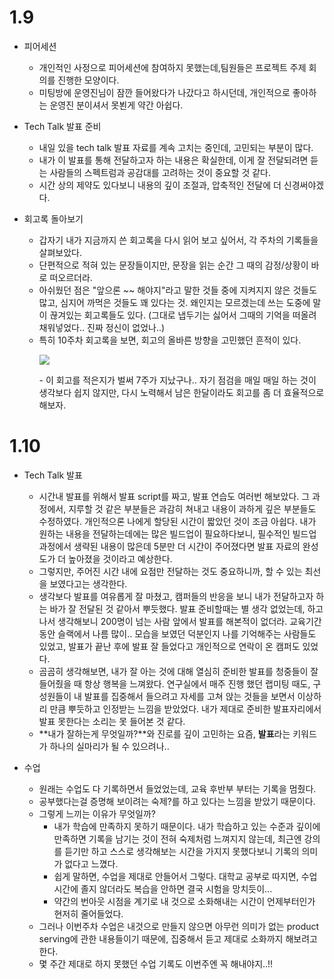 # 1.9

- 피어세션
    - 개인적인 사정으로 피어세션에 참여하지 못했는데,팀원들은 프로젝트 주제 회의를 진행한 모양이다.
    - 미팅방에 운영진님이 잠깐 들어왔다가 나갔다고 하시던데, 개인적으로 좋아하는 운영진 분이셔서 못뵌게 약간 아쉽다.

- Tech Talk 발표 준비
    - 내일 있을 tech talk 발표 자료를 계속 고치는 중인데, 고민되는 부분이 많다.
    - 내가 이 발표를 통해 전달하고자 하는 내용은 확실한데, 이게 잘 전달되려면 듣는 사람들의 스펙트럼과 공감대를 고려하는 것이 중요할 것 같다.
    - 시간 상의 제약도 있다보니 내용의 깊이 조절과, 압축적인 전달에 더 신경써야겠다. 

- 회고록 돌아보기
    - 갑자기 내가 지금까지 쓴 회고록을 다시 읽어 보고 싶어서, 각 주차의 기록들을 살펴보았다.
    - 단편적으로 적혀 있는 문장들이지만, 문장을 읽는 순간 그 때의 감정/상황이 바로 떠오르더라.
    - 아쉬웠던 점은 "앞으론 ~~ 해야지"라고 말한 것들 중에 지켜지지 않은 것들도 많고, 심지어 까먹은 것들도 꽤 있다는 것. 왜인지는 모르겠는데 쓰는 도중에 말이 끊겨있는 회고록들도 있다. (그대로 냅두기는 싫어서 그때의 기억을 떠올려 채워넣었다.. 진짜 정신이 없었나..)
    - 특히 10주차 회고록을 보면, 회고의 올바른 방향을 고민했던 흔적이 있다. 
        </p align="center"><img src="https://user-images.githubusercontent.com/62092317/211586174-fedec91b-0c10-4418-9fe2-e7c3563ae090.png"></p>
        - 이 회고를 적은지가 벌써 7주가 지났구나.. 자기 점검을 매일 매일 하는 것이 생각보다 쉽지 않지만, 다시 노력해서 남은 한달이라도 회고를 좀 더 효율적으로 해보자.


# 1.10 

- Tech Talk 발표 
    - 시간내 발표를 위해서 발표 script를 짜고, 발표 연습도 여러번 해보았다. 그 과정에서, 지루할 것 같은 부분들은 과감히 쳐내고 내용이 과하게 깊은 부분들도 수정하였다. 개인적으론 나에게 할당된 시간이 짧았던 것이 조금 아쉽다. 내가 원하는 내용을 전달하는데에는 많은 빌드업이 필요하다보니, 필수적인 빌드업 과정에서 생략된 내용이 많은데 5분만 더 시간이 주어졌다면 발표 자료의 완성도가 더 높아졌을 것이라고 예상한다.
    - 그렇지만, 주어진 시간 내에 요점만 전달하는 것도 중요하니까, 할 수 있는 최선을 보였다고는 생각한다.
    - 생각보다 발표를 여유롭게 잘 마쳤고, 캠퍼들의 반응을 보니 내가 전달하고자 하는 바가 잘 전달된 것 같아서 뿌듯했다. 발표 준비할때는 별 생각 없었는데, 하고나서 생각해보니 200명이 넘는 사람 앞에서 발표를 해본적이 없더라. 교육기간동안 슬랙에서 나름 많이.. 모습을 보였던 덕분인지 나를 기억해주는 사람들도 있었고, 발표가 끝난 후에 발표 잘 들었다고 개인적으로 연락이 온 캠퍼도 있었다.
    - 곰곰히 생각해보면, 내가 잘 아는 것에 대해 열심히 준비한 발표를 청중들이 잘 들어줬을 때 항상 행복을 느껴왔다. 연구실에서 매주 진행 했던 랩미팅 때도, 구성원들이 내 발표를 집중해서 들으려고 자세를 고쳐 앉는 것들을 보면서 이상하리 만큼 뿌듯하고 인정받는 느낌을 받았었다. 내가 제대로 준비한 발표자리에서 발표 못한다는 소리는 못 들어본 것 같다. 
    - **내가 잘하는게 무엇일까?**와 진로를 깊이 고민하는 요즘, **발표**라는 키워드가 하나의 실마리가 될 수 있으려나..

- 수업 
    - 원래는 수업도 다 기록하면서 들었었는데, 교육 후반부 부터는 기록을 멈췄다.
    - 공부했다는걸 증명해 보이려는 숙제?를 하고 있다는 느낌을 받았기 때문이다.
    - 그렇게 느끼는 이유가 무엇일까?
        - 내가 학습에 만족하지 못하기 때문이다. 내가 학습하고 있는 수준과 깊이에 만족하면 기록을 남기는 것이 전혀 숙제처럼 느껴지지 않는데, 최근엔 강의를 듣기만 하고 스스로 생각해보는 시간을 가지지 못했다보니 기록의 의미가 없다고 느꼈다.
        - 쉽게 말하면, 수업을 제대로 안들어서 그렇다. 대학교 공부로 따지면, 수업 시간에 졸지 않더라도 복습을 안하면 결국 시험을 망치듯이... 
        - 약간의 번아웃 시점을 계기로 내 것으로 소화해내는 시간이 언제부터인가 현저히 줄어들었다.
    - 그러나 이번주차 수업은 내것으로 만들지 않으면 아무런 의미가 없는 product serving에 관한 내용들이기 때문에, 집중해서 듣고 제대로 소화까지 해보려고 한다. 
    - 몇 주간 제대로 하지 못했던 수업 기록도 이번주엔 꼭 해내야지..!!